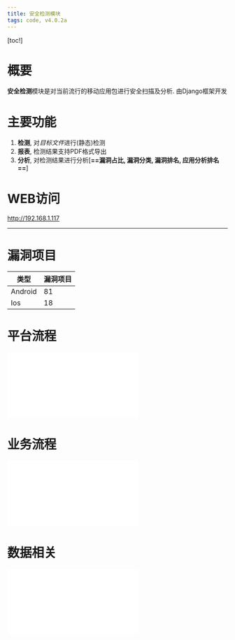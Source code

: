 ```yaml
---
title: 安全检测模块
tags: code, v4.0.2a
---
```


[toc!]

# 概要
**安全检测**模块是对当前流行的移动应用包进行安全扫描及分析. 由Django框架开发
# 主要功能
 1. **检测**, 对*目标文件*进行(静态)检测
 2. **报表**, 检测结果支持PDF格式导出
 3. **分析**, 对检测结果进行分析[**==漏洞占比, 漏洞分类, 漏洞排名, 应用分析排名==**]
# WEB访问
http://192.168.1.117
___
# 漏洞项目
| 类型    | 漏洞项目 |
| ------- | -------- |
| Android | 81       |
| Ios | 18       |
# 平台流程
![Diagram](./attachments/1555997881039.drawio.html)
# 业务流程

![Diagram](./attachments/1556000916872.drawio.html)

# 数据相关

![Diagram](./attachments/1555999095777.drawio.html)

